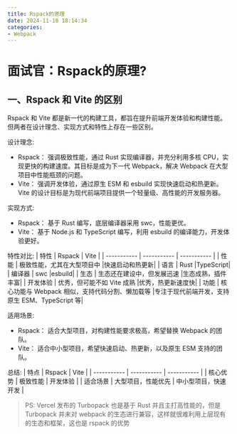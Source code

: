 ```yaml
---
title: Rspack的原理
date: 2024-11-18 18:14:34
categories: 
- Webpack
---
```



# 面试官：Rspack的原理?

## 一、Rspack 和 Vite 的区别
Rspack 和 Vite 都是新一代的构建工具，都旨在提升前端开发体验和构建性能。但两者在设计理念、实现方式和特性上存在一些区别。

设计理念:
- Rspack： 强调极致性能，通过 Rust 实现编译器，并充分利用多核 CPU，实现更快的构建速度。其目标是成为下一代 Webpack，解决 Webpack 在大型项目中性能瓶颈的问题。
- Vite： 强调开发体验，通过原生 ESM 和 esbuild 实现快速启动和热更新。Vite 的设计目标是为现代前端项目提供一个轻量级、高性能的开发服务器。


实现方式: 
- Rspack： 基于 Rust 编写，底层编译器采用 swc，性能更优。
- Vite： 基于 Node.js 和 TypeScript 编写，利用 esbuild 的编译能力，开发体验更好。

特性对比:
| 特性      | Rspack | Vite |
| ----------- | ----------- | ----------- |
| 性能      | 极致性能，尤其在大型项目中 |快速启动和热更新|
| 语言   | Rust        |TypeScript|
| 编译器   | swc        |esbuild|
| 生态   | 生态还在建设中，但发展迅速 |生态成熟，插件丰富|
| 开发体验   | 优秀，但可能不如 Vite 成熟 |优秀，热更新速度快|
| 功能   | 核心功能与 Webpack 相似，支持代码分割、懒加载等 |专注于现代前端开发，支持原生 ESM、TypeScript 等|

适用场景:
- Rspack： 适合大型项目，对构建性能要求极高，希望替换 Webpack 的团队。
- Vite： 适合中小型项目，希望快速启动、热更新，以及原生 ESM 支持的团队。

总结:
| 特点      | Rspack | Vite |
| ----------- | ----------- | ----------- |
| 核心优势      | 极致性能 | 开发体验 |
| 适合场景      | 大型项目，性能优先 | 中小型项目，快速开发 |


> PS: Vercel 发布的 Turbopack 也是基于 Rust 并且主打高性能的，但是 Turbopack 并未对 webpack 的生态进行兼容，这样就很难利用上层现有的生态和框架，这也是 rspack 的优势